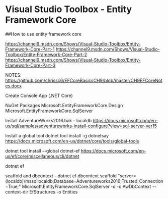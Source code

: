# Visual Studio Toolbox - Entity Framework Core
##How to use entity framework core

https://channel9.msdn.com/Shows/Visual-Studio-Toolbox/Entity-Framework-Core-Part-1
https://channel9.msdn.com/Shows/Visual-Studio-Toolbox/Entity-Framework-Core-Part-2
https://channel9.msdn.com/Shows/Visual-Studio-Toolbox/Entity-Framework-Core-Part-3

NOTES:
https://github.com/chrissc6/EFCoreBasicsCH9/blob/master/CH9EFCoreNotes.docx


Create Console App (.NET Core)

NuGet Packages
Microsoft.EntityFrameworkCore.Design
Microsoft.EntityFrameworkCore.SqlServer

Install AdventureWorks2016.bak - localdb
https://docs.microsoft.com/en-us/sql/samples/adventureworks-install-configure?view=sql-server-ver15

Install a global tool
dotnet tool install -g dotnetsay
https://docs.microsoft.com/en-us/dotnet/core/tools/global-tools

dotnet tool install --global dotnet-ef
https://docs.microsoft.com/en-us/ef/core/miscellaneous/cli/dotnet

dotnet ef

scaffold and dbcontext -
dotnet ef dbcontext scaffold "server=(localdb)\mssqllocaldb;Database=Adventureworks2016;Trusted_Connection=True;" Microsoft.EntityFrameworkCore.SqlServer -d -c AwDbContext --context-dir EfStructures -o Entities 

